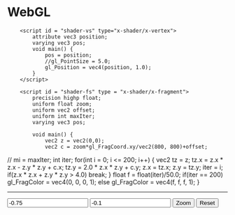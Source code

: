 # WebGL
<!DOCTYPE html>
<html>
    <head>
        <link rel="icon" type="image/x-icon" href="./favicon.ico"> 
        <title>Open GL</title>
        <meta charset="UTF-8">
        <meta name="viewport" content="width=device-width, initial-scale=1.0">

        <script id = "shader-vs" type="x-shader/x-vertex">
            attribute vec3 position;
            varying vec3 pos;
            void main() {
                pos = position;
                //gl_PointSize = 5.0;
                gl_Position = vec4(position, 1.0);
            }
        </script>

        <script id = "shader-fs" type = "x-shader/x-fragment">
            precision highp float;
            uniform float zoom;
            uniform vec2 offset;
            uniform int maxIter;
            varying vec3 pos;
            
            void main() {
                vec2 z = vec2(0,0);
                vec2 c = zoom*gl_FragCoord.xy/vec2(800, 800)+offset;
//                mi = maxIter;
                int iter;
                for(int i = 0; i <= 200; i++)
                {
                    vec2 tz = z;
                    tz.x = z.x * z.x - z.y * z.y + c.x;
                    tz.y = 2.0 * z.x * z.y + c.y;
                    z.x = tz.x;
                    z.y = tz.y;
                    iter = i;
                    if(z.x * z.x + z.y * z.y > 4.0)
                        break;
                }
                float f = float(iter)/50.0;
                if(iter == 200)
                    gl_FragColor = vec4(0, 0, 0, 1);
                else
                    gl_FragColor = vec4(f, f, f, 1);
            }
        </script>
        <script src = "Lib.js"></script>
        <script>
            var program;
            var gl;
            var zoom = 2;
            var offset = new Vector2f(-1.5,-1);
            var goalPoint = new Vector2f(-0.75, 0.1);
            var iter = 200;
            var canvas;
            function webGLStart() {
                canvas = document.getElementById('canvas');
//                addEventListener("keydown", canvasKey, true);
                gl = canvas.getContext('webgl');
                gl.enable(gl.DEPTH_TEST);
                gl.clearColor(1, 0, 1, 1);
                
                var vertexShader = gl.createShader(gl.VERTEX_SHADER);
                gl.shaderSource(vertexShader, document.getElementById("shader-vs").textContent);
                gl.compileShader(vertexShader);
                var fragmentShader = gl.createShader(gl.FRAGMENT_SHADER);
                gl.shaderSource(fragmentShader, document.getElementById("shader-fs").textContent);
                gl.compileShader(fragmentShader);
                program = gl.createProgram();
                gl.attachShader(program, vertexShader);
                gl.attachShader(program, fragmentShader);
                gl.linkProgram(program);
                render();
            }
            
            function getMousePos(canvas, evt){
                var rect = canvas.getBoundingClientRect();
                return {
                    x: evt.clientX - rect.left,
                    y: evt.clientY - rect.top
                };
            }
            
            function animation(){
//                var pos = getMousePos(canvas, e);
//                posx = (pos.x/800)+0.5;
//                posy = (pos.y/800)+0.5;
                var posx = document.getElementById('xPoint').value;
                var posy = document.getElementById('yPoint').value;
                zoom/=1.01;
                offset = new Vector2f(-1.5+posx*zoom/2, -1.0*zoom/2);
//                offset = offset.add(new Vector2f(goalPoint.x*(zoom-1.5),goalPoint.y*(zoom-1.5)));
                render();
            }
            function render(){
                gl.clear(gl.COLOR_BUFFER_BIT | gl.DEPTH_BUFFER_BIT);
                
                var vertices = new Float32Array([
                    -1, -1, 0,
                    -1, 1, 0,
                    1, -1, 0,
                    1, 1, 0,
                    -1, 1, 0,
                    1, -1, 0
                ]);
//                var vertices = new Float32Array(10000);
//                
//                for(i = 0; i < 10000; i++){
//                    vertices[i] = 2*(Math.random()-0.5);
//                }
                var buffer = gl.createBuffer();
                gl.bindBuffer(gl.ARRAY_BUFFER, buffer);
                gl.bufferData(gl.ARRAY_BUFFER, vertices, gl.STATIC_DRAW);
                gl.useProgram(program);
                //program.color = gl.getUniformLocation(program, 'color');
                //gl.uniform4fv(program.color, [0, 1, 0, 1.0]);
                program.maxIter = gl.getUniformLocation(program, 'maxIter');
                gl.uniform1f(program.maxIter, iter);
                program.zoom = gl.getUniformLocation(program, 'zoom');
                gl.uniform1f(program.zoom, zoom);
                
                program.offset = gl.getUniformLocation(program, 'offset');
                gl.uniform2f(program.offset, offset.x, offset.y);
                program.position = gl.getAttribLocation(program, 'position');
                gl.enableVertexAttribArray(program.position);
                gl.vertexAttribPointer(program.position, 3, gl.FLOAT, false, 0, 0);
                
                gl.drawArrays(gl.TRIANGLES, 0, vertices.length/3);
            }
            
            function canvasKey(event){
                zoom = 2;
                offset = new Vector2f(-1.5*zoom/2, -1.0*zoom/2);
                render();
            }
            function zoomMandel(){
                if(!animate)
                    animate = setInterval(animation,5);
                else{
                    window.clearInterval(animate);
                    animate = null;
                }
            }
            function reset(){
                if(animate){
                    window.clearInterval(animate);
                    animate = null;
                }
                zoom = 2;
                offset = new Vector2f(-1.5*zoom/2, -1.0*zoom/2);
                render();
            }
//            vec2 = new Vector2f(0, 1);
            var animate;
            function canvasClick(event){
//                if(!animate)
//                    animate = setInterval(function(){animation(event);},5);
//                else{
//                    window.clearInterval(animate);
//                    animate = null;
//                }
//                offset = new Vector2f(-1.5-0.75*zoom/2, -1.0*zoom/2);
////                offset = offset.add(new Vector2f(goalPoint.x*(zoom-1.5),goalPoint.y*(zoom-1.5)));
//                zoom/=1.1;
//                render();
//                vec2 = vec2.rotate(90);
//                document.getElementById("content").innerHTML = "X: " + vec2.x + " Y: " + vec2.y;
                //canvas.webkitRequestFullScreen(Element.ALLOW_KEYBOARD_INPUT);
                //canvas.width = 1920;
                //canvas.height = 1080;
            }
        </script>
    </head>
    <body onload = "webGLStart()">
        <canvas id="canvas" style="border: none; margin: 1em"
                width="800" height="800" onclick="canvasClick(event)"></canvas>
        <hr>
        <input id = "xPoint" type = "text" value = "-0.75">
        <input id = "yPoint" type = "text" value = "-0.1">
        <button type = "button" onclick="zoomMandel();">Zoom</button>
        <button type = "button" onclick="reset();">Reset</button>
    </body>
</html>
